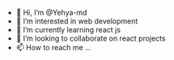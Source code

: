 - 👋 Hi, I’m @Yehya-md
- 👀 I’m interested in web development
- 🌱 I’m currently learning react js
- 💞️ I’m looking to collaborate on react projects
- 📫 How to reach me ...

<!---
Yehya-md/Yehya-md is a ✨ special ✨ repository because its `README.md` (this file) appears on your GitHub profile.
You can click the Preview link to take a look at your changes.
--->
